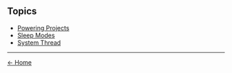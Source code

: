 ## Topics

-   [Powering Projects](powering-projects.md)
-   [Sleep Modes](sleep-modes.md)
-   [System Thread](system-thread.md)

---
[<- Home](/particle-cookbook)

